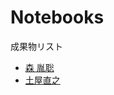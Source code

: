 # Notebooks

成果物リスト

* [森 胤聡](http://nbviewer.jupyter.org/github/taneaki/MyMatching.jl/blob/master/DA_onetoone_Demo.ipynb)
* [土屋直之](http://nbviewer.jupyter.org/github/NTsuchiya0127/MyMatching.jl/blob/master/MyMatching_demo.ipynb)
